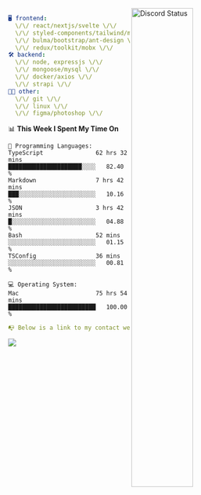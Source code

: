 
<a href="https://discord.com/users/279302975371870218" target="_blank">
    <img width="50%" align="right" alt="Discord Status" src="https://lanyard.cnrad.dev/api/279302975371870218?bg=161B22&borderRadius=5px%205px%200%200&hideTimestamp=true&idleMessage=Just%20chillin%27%20at%20the%20moment&animated=true">
</a>

```yaml
🖥️ frontend: 
  \/\/ react/nextjs/svelte \/\/
  \/\/ styled-components/tailwind/mui/
  \/\/ bulma/bootstrap/ant-design \/\/
  \/\/ redux/toolkit/mobx \/\/
🛠 backend: 
  \/\/ node, expressjs \/\/
  \/\/ mongoose/mysql \/\/
  \/\/ docker/axios \/\/
  \/\/ strapi \/\/
👨‍💻 other: 
  \/\/ git \/\/ 
  \/\/ linux \/\/
  \/\/ figma/photoshop \/\/
```
<!--START_SECTION:waka-->
📊 **This Week I Spent My Time On** 

```text
💬 Programming Languages: 
TypeScript               62 hrs 32 mins      █████████████████████░░░░   82.40 % 
Markdown                 7 hrs 42 mins       ███░░░░░░░░░░░░░░░░░░░░░░   10.16 % 
JSON                     3 hrs 42 mins       █░░░░░░░░░░░░░░░░░░░░░░░░   04.88 % 
Bash                     52 mins             ░░░░░░░░░░░░░░░░░░░░░░░░░   01.15 % 
TSConfig                 36 mins             ░░░░░░░░░░░░░░░░░░░░░░░░░   00.81 % 

💻 Operating System: 
Mac                      75 hrs 54 mins      █████████████████████████   100.00 % 
```


<!--END_SECTION:waka-->
```yaml
📭 Below is a link to my contact website 
```
<a href="https://mxns.xyz" target="_black"> <img src="https://img.shields.io/badge/website-161B22?style=for-the-badge&logo=About.me&logoColor=white"></img> <a/>
